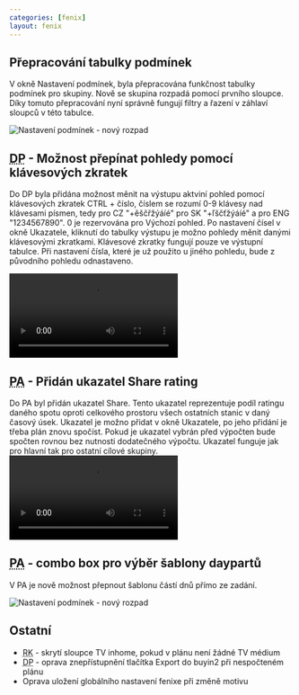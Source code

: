 ```yaml
---
categories: [fenix]
layout: fenix
---
```


## Přepracování tabulky podmínek
V okně Nastavení podmínek, byla přepracována funkčnost tabulky podmínek pro skupiny. Nově se skupina rozpadá pomocí prvního sloupce. Díky tomuto přepracování nyní správně fungují filtry a řazení v záhlaví sloupců v této tabulce.

![Nastavení podmínek - nový rozpad]({{site.url}}/data/podminky_rozpad.png)

## <abbr title="Detailní plán">DP</abbr> - Možnost přepínat pohledy pomocí klávesových zkratek
Do DP byla přidána možnost měnit na výstupu aktviní pohled pomocí klávesových zkratek CTRL + číslo, číslem se rozumí 0-9 klávesy nad klávesami písmen, tedy pro CZ "+ěščřžýáíé" pro SK "+ľščťžýáíé" a pro ENG "1234567890". 0 je rezervována pro Výchozí pohled. Po nastavení čísel v okně Ukazatele, kliknutí do tabulky výstupu je možno pohledy měnit danými klávesovými zkratkami. Klávesové zkratky fungují pouze ve výstupní tabulce. Při nastavení čísla, které je už použito u jiného pohledu, bude z původního pohledu odnastaveno.

<video src="{{site.url}}/data/dp_pohled_keys.mp4" type="video/mp4" controls></video>

## <abbr title="Postanalýza">PA</abbr> - Přidán ukazatel Share rating
Do PA byl přidán ukazatel Share. Tento ukazatel reprezentuje podíl ratingu daného spotu oproti celkového prostoru všech ostatních stanic v daný časový úsek. Ukazatel je možno přidat v okně Ukazatele, po jeho přidání je třeba plán znovu spočíst. Pokud je ukazatel vybrán před výpočten bude spočten rovnou bez nutnosti dodatečného výpočtu. Ukazatel funguje jak pro hlavní tak pro ostatní cílové skupiny.
<video src="{{site.url}}/data/pa_share.mp4" type="video/mp4" controls></video>

## <abbr title="Postanalýza">PA</abbr> - combo box pro výběr šablony daypartů
V PA je nově možnost přepnout šablonu částí dnů přímo ze zadání.

![Nastavení podmínek - nový rozpad]({{site.url}}/data/pa_sablona_dp.png)

## Ostatní
<ul>
<li><abbr title="Reachové křivky">RK</abbr> - skrytí sloupce TV inhome, pokud v plánu není žádné TV médium</li>
<li><abbr title="Detailní plán">DP</abbr> - oprava znepřístupnění tlačítka Export do buyin2 při nespočteném plánu</li>
<li>Oprava uložení globálního nastavení fenixe při změně motivu</li>
</ul>
